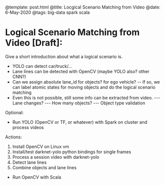 @template: post.html
@title: Locgical Scenario Matching from Video
@date: 6-May-2020
@tags: big-data spark scala

# Logical Scenario Matching from Video [Draft]:

Give a short introduction about what a logical scenario is.

- YOLO can detect car/truck/...
- Lane lines can be detected with OpenCV (maybe YOLO also? other CNN?)
- Can we assign absolute lane_id for objects? for ego vehicle?
-- If so, we can label atomic states for moving objects and do the logical scenario matching
- Even this is not possible, still some info can be extracted from video. 
--- Lane changes?
--- How many objects?
--- Object type validation

Optional:
- Run YOLO (OpenCV or TF, or whatever) with Spark on cluster and process videos

Actions:
1. Install OpenCV on Linux vm
2. Install/test darknet-yolo python bindings for single frames
3. Process a session video with darknet-yolo
4. Detect lane lines
5. Combine objects and lane lines

- Run OpenCV with Scala

